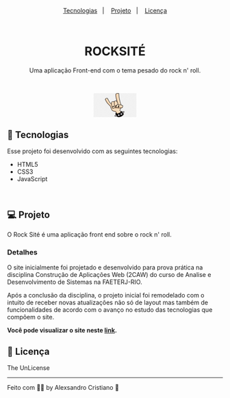 <p align="center">
  <a href="#-tecnologias">Tecnologias</a>&nbsp;&nbsp;&nbsp;|&nbsp;&nbsp;&nbsp;
  <a href="#-projeto">Projeto</a>&nbsp;&nbsp;&nbsp;|&nbsp;&nbsp;&nbsp;
  <a href="#memo-licença">Licença</a>
</p>
<br>

<div align="center">

# ROCKSITÉ

Uma aplicação Front-end com o tema pesado do rock n' roll.

</div>

<br>

<p align="center">
  <img width="100px" src="image-readme/maozinha.png" align="center" alt="Simbolo do Rock" />
</p>

## 🚀 Tecnologias

Esse projeto foi desenvolvido com as seguintes tecnologias:

- HTML5
- CSS3
- JavaScript

<br>

## 💻 Projeto

O Rock Sité é uma aplicação front end sobre o rock n' roll.

### Detalhes

O site inicialmente foi projetado e desenvolvido para prova prática na disciplina Construção de Aplicações Web (2CAW) do curso de Analise e Desenvolvimento de Sistemas na FAETERJ-RIO.

Após a conclusão da disciplina, o projeto inicial foi remodelado com o intuito de receber novas atualizações não só de layout mas também de funcionalidades de acordo com o avanço no estudo das tecnologias que compõem o site.

<b>Você pode visualizar o site neste <a href="https://rocksite.netlify.app/">link</a>.</b>

## :memo: Licença

The UnLicense

---

Feito com 🤘🏽 by Alexsandro Cristiano :wave:
